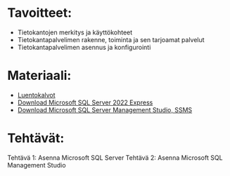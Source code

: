 # Tavoitteet:

- Tietokantojen merkitys ja käyttökohteet 
- Tietokantapalvelimen rakenne, toiminta ja sen tarjoamat palvelut
- Tietokantapalvelimen asennus ja konfigurointi

# Materiaali: 
- [ Luentokalvot ]()
- [ Download Microsoft SQL Server 2022 Express ](https://www.microsoft.com/en-US/download/details.aspx?id=104781)
- [ Download Microsoft SQL Server Management Studio, SSMS ](https://learn.microsoft.com/en-us/sql/ssms/download-sql-server-management-studio-ssms?view=sql-server-ver16)

# Tehtävät:   

Tehtävä 1: Asenna Microsoft SQL Server
Tehtävä 2: Asenna Microsoft SQL Management Studio
